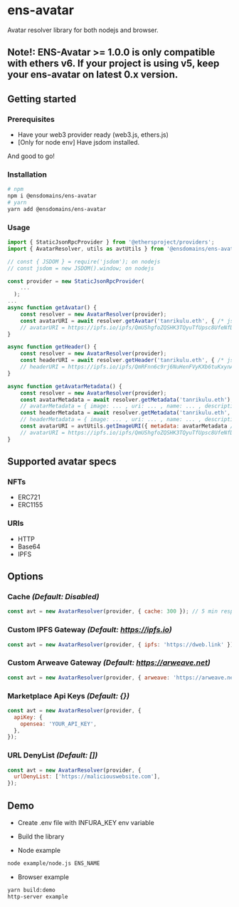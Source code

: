 # ens-avatar

Avatar resolver library for both nodejs and browser.

## Note!: ENS-Avatar >= 1.0.0 is only compatible with ethers v6. If your project is using v5, keep your ens-avatar on latest 0.x version.

## Getting started

### Prerequisites

- Have your web3 provider ready (web3.js, ethers.js)
- [Only for node env] Have jsdom installed.

And good to go!

### Installation

```bash
# npm
npm i @ensdomains/ens-avatar
# yarn
yarn add @ensdomains/ens-avatar
```

### Usage

```js
import { StaticJsonRpcProvider } from '@ethersproject/providers';
import { AvatarResolver, utils as avtUtils } from '@ensdomains/ens-avatar';

// const { JSDOM } = require('jsdom'); on nodejs
// const jsdom = new JSDOM().window; on nodejs

const provider = new StaticJsonRpcProvider(
    ...
  );
...
async function getAvatar() {
    const resolver = new AvatarResolver(provider);
    const avatarURI = await resolver.getAvatar('tanrikulu.eth', { /* jsdomWindow: jsdom (on nodejs) */ });
    // avatarURI = https://ipfs.io/ipfs/QmUShgfoZQSHK3TQyuTfUpsc8UfeNfD8KwPUvDBUdZ4nmR
}

async function getHeader() {
    const resolver = new AvatarResolver(provider);
    const headerURI = await resolver.getHeader('tanrikulu.eth', { /* jsdomWindow: jsdom (on nodejs) */ });
    // headerURI = https://ipfs.io/ipfs/QmRFnn6c9rj6NuHenFVyKXb6tuKxynAvGiw7yszQJ2EsjN
}

async function getAvatarMetadata() {
    const resolver = new AvatarResolver(provider);
    const avatarMetadata = await resolver.getMetadata('tanrikulu.eth');
    // avatarMetadata = { image: ... , uri: ... , name: ... , description: ... }
    const headerMetadata = await resolver.getMetadata('tanrikulu.eth', 'header');
    // headerMetadata = { image: ... , uri: ... , name: ... , description: ... }
    const avatarURI = avtUtils.getImageURI({ metadata: avatarMetadata /*, jsdomWindow: jsdom (on nodejs) */ });
    // avatarURI = https://ipfs.io/ipfs/QmUShgfoZQSHK3TQyuTfUpsc8UfeNfD8KwPUvDBUdZ4nmR
}
```

## Supported avatar specs

### NFTs

- ERC721
- ERC1155

### URIs

- HTTP
- Base64
- IPFS

## Options

### Cache _(Default: Disabled)_

```js
const avt = new AvatarResolver(provider, { cache: 300 }); // 5 min response cache in memory
```

### Custom IPFS Gateway _(Default: https://ipfs.io)_

```js
const avt = new AvatarResolver(provider, { ipfs: 'https://dweb.link' });
```

### Custom Arweave Gateway _(Default: https://arweave.net)_

```js
const avt = new AvatarResolver(provider, { arweave: 'https://arweave.net' });
```

### Marketplace Api Keys _(Default: {})_

```js
const avt = new AvatarResolver(provider, {
  apiKey: {
    opensea: 'YOUR_API_KEY',
  },
});
```

### URL DenyList _(Default: [])_

```js
const avt = new AvatarResolver(provider, {
  urlDenyList: ['https://maliciouswebsite.com'],
});
```

## Demo

- Create .env file with INFURA_KEY env variable
- Build the library

- Node example

```bash
node example/node.js ENS_NAME
```

- Browser example

```bash
yarn build:demo
http-server example
```
